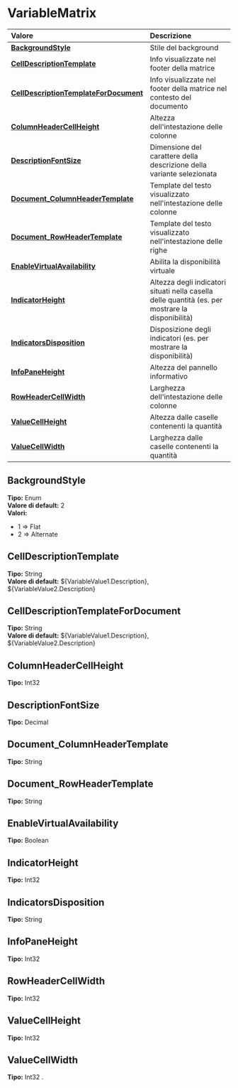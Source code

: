 # VariableMatrix

| Valore | Descrizione |
| :--- | :--- |
| [**BackgroundStyle**](variablematrix.md#backgroundstyle) | Stile del background |
| [**CellDescriptionTemplate**](variablematrix.md#celldescriptiontemplate) | Info visualizzate nel footer della matrice |
| [**CellDescriptionTemplateForDocument**](variablematrix.md#celldescriptiontemplatefordocument) | Info visualizzate nel footer della matrice nel contesto del documento |
| [**ColumnHeaderCellHeight**](variablematrix.md#columnheadercellheight) | Altezza dell'intestazione delle colonne |
| [**DescriptionFontSize**](variablematrix.md#descriptionfontsize) | Dimensione del carattere della descrizione della variante selezionata |
| [**Document\_ColumnHeaderTemplate**](variablematrix.md#document_columnheadertemplate) | Template del testo visualizzato nell'intestazione delle colonne |
| [**Document\_RowHeaderTemplate**](variablematrix.md#document_rowheadertemplate) | Template del testo visualizzato nell'intestazione delle righe |
| [**EnableVirtualAvailability**](variablematrix.md#enablevirtualavailability) | Abilita la disponibilità virtuale |
| [**IndicatorHeight**](variablematrix.md#indicatorheight) | Altezza degli indicatori situati nella casella delle quantità \(es. per mostrare la disponibilità\) |
| [**IndicatorsDisposition**](variablematrix.md#indicatorsdisposition) | Disposizione degli indicatori \(es. per mostrare la disponibilità\) |
| [**InfoPaneHeight**](variablematrix.md#infopaneheight) | Altezza del pannello informativo |
| [**RowHeaderCellWidth**](variablematrix.md#rowheadercellwidth) | Larghezza dell'intestazione delle colonne |
| [**ValueCellHeight**](variablematrix.md#valuecellheight) | Altezza dalle caselle contenenti la quantità |
| [**ValueCellWidth**](variablematrix.md#valuecellwidth) | Larghezza dalle caselle contenenti la quantità |

## BackgroundStyle

**Tipo:** Enum  
**Valore di default:** 2  
**Valori:**

* 1 =&gt; Flat
* 2 =&gt; Alternate

## CellDescriptionTemplate

**Tipo:** String  
**Valore di default:** ${VariableValue1.Description}, ${VariableValue2.Description}

## CellDescriptionTemplateForDocument

**Tipo:** String  
**Valore di default:** ${VariableValue1.Description}, ${VariableValue2.Description}

## ColumnHeaderCellHeight

**Tipo:** Int32

## DescriptionFontSize

**Tipo:** Decimal

## Document\_ColumnHeaderTemplate

**Tipo:** String

## Document\_RowHeaderTemplate

**Tipo:** String

## EnableVirtualAvailability

**Tipo:** Boolean

## IndicatorHeight

**Tipo:** Int32

## IndicatorsDisposition

**Tipo:** String

## InfoPaneHeight

**Tipo:** Int32

## RowHeaderCellWidth

**Tipo:** Int32

## ValueCellHeight

**Tipo:** Int32

## ValueCellWidth

**Tipo:** Int32
.